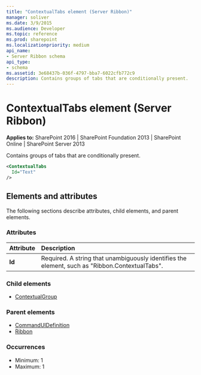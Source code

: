 ```yaml
---
title: "ContextualTabs element (Server Ribbon)"
manager: soliver
ms.date: 3/9/2015
ms.audience: Developer
ms.topic: reference
ms.prod: sharepoint
ms.localizationpriority: medium
api_name:
- Server Ribbon schema
api_type:
- schema
ms.assetid: 3e68437b-036f-4797-bba7-6022cfb772c9
description: Contains groups of tabs that are conditionally present. 
---
```


# ContextualTabs element (Server Ribbon)

**Applies to:** SharePoint 2016 | SharePoint Foundation 2013 | SharePoint Online | SharePoint Server 2013
  
Contains groups of tabs that are conditionally present. 
  
```XML
<ContextualTabs
  Id="Text"
/>
```

## Elements and attributes

The following sections describe attributes, child elements, and parent elements.

### Attributes

|**Attribute**|**Description**|
|:-----|:-----|
|**Id** <br/> |Required. A string that unambiguously identifies the element, such as "Ribbon.ContextualTabs".  <br/> |
   
### Child elements

- [ContextualGroup](contextualgroup-element.md)
   
### Parent elements

- [CommandUIDefinition](commanduidefinition-element.md) 
- [Ribbon](ribbon-element.md) 
   
### Occurrences

- Minimum: 1
- Maximum: 1  
   

